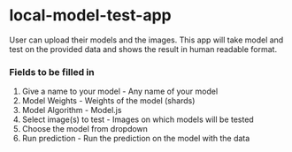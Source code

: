 # local-model-test-app

User can upload their models and the images. This app will take model and test on the provided data and shows the result in human readable format.

### Fields to be filled in
1. Give a name to your model - Any name of your model
2. Model Weights - Weights of the model (shards)
3. Model Algorithm - Model.js
4. Select image(s) to test - Images on which models will be tested
5. Choose the model from dropdown
6. Run prediction - Run the prediction on the model with the data
